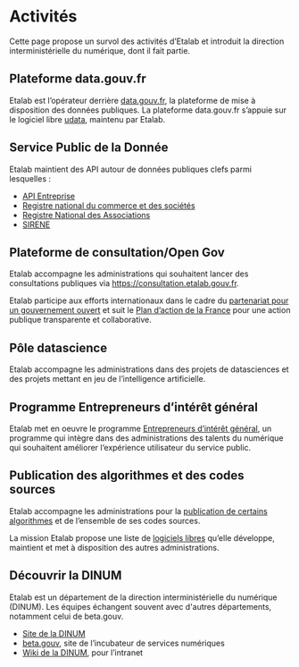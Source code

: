 # Activités

Cette page propose un survol des activités d’Etalab et introduit la direction interministérielle du numérique, dont il fait partie.

## Plateforme data.gouv.fr

Etalab est l’opérateur derrière [data.gouv.fr](https://www.data.gouv.fr/), la plateforme de mise à disposition des données publiques. La plateforme data.gouv.fr s’appuie sur le logiciel libre [udata](https://getudata.org/), maintenu par Etalab.

## Service Public de la Donnée

Etalab maintient des API autour de données publiques clefs parmi lesquelles :

<!-- - https://geo.data.gouv.fr -->

- [API Entreprise](https://entreprise.api.gouv.fr)
- [Registre national du commerce et des sociétés](https://github.com/etalab/etalab/blob/master/logiciels-libres.md#donn%C3%A9es-du-rna-registre-national-des-associations)
- [Registre National des Associations](https://github.com/etalab/etalab/blob/master/logiciels-libres.md#donn%C3%A9es-du-rna-registre-national-des-associations)
- [SIRENE](https://github.com/etalab/etalab/blob/master/logiciels-libres.md#donn%C3%A9es-sirene)

## Plateforme de consultation/Open Gov

Etalab accompagne les administrations qui souhaitent lancer des consultations publiques via <https://consultation.etalab.gouv.fr>.

Etalab participe aux efforts internationaux dans le cadre du [partenariat pour un gouvernement ouvert](https://www.opengovpartnership.org) et suit le [Plan d’action de la France](https://www.etalab.gouv.fr/plan-daction-national) pour une action publique transparente et collaborative.

## Pôle datascience

Etalab accompagne les administrations dans des projets de datasciences et des projets mettant en jeu de l’intelligence artificielle.

## Programme Entrepreneurs d’intérêt général

Etalab met en oeuvre le programme [Entrepreneurs d’intérêt général](https://entrepreneur-interet-general.etalab.gouv.fr/), un programme qui intègre dans des administrations des talents du numérique qui souhaitent améliorer l‘expérience utilisateur du service public.

## Publication des algorithmes et des codes sources

Etalab accompagne les administrations pour la [publication de certains algorithmes](algorithmes-publics.md) et de l’ensemble de ses codes sources.

La mission Etalab propose une liste de [logiciels libres](logiciels-libres.md) qu’elle développe, maintient et met à disposition des autres administrations.

## Découvrir la DINUM

Etalab est un département de la direction interministérielle du numérique (DINUM). Les équipes échangent souvent avec d'autres départements, notamment celui de beta.gouv.

- [Site de la DINUM](https://www.numerique.gouv.fr/)
- [beta.gouv](https://beta.gouv.fr/), site de l’incubateur de services numériques
- [Wiki de la DINUM](https://dinsic.xwiki.com/), pour l’intranet

